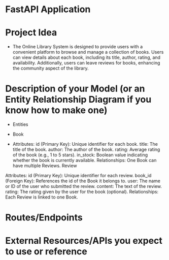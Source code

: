 # FastAPI Application

# Project Idea
 - The Online Library System is designed to provide users with a convenient platform to browse and manage a collection of books. Users can view details about each book, including its title, author, rating, and availability. Additionally, users can leave reviews for books, enhancing the community aspect of the library.
# Description of your Model (or an Entity Relationship Diagram if you know how to make one)
  - Entities
  - Book

  - Attributes:
id (Primary Key): Unique identifier for each book.
title: The title of the book.
author: The author of the book.
rating: Average rating of the book (e.g., 1 to 5 stars).
in_stock: Boolean value indicating whether the book is currently available.
Relationships:
One Book can have multiple Reviews.
Review

Attributes:
id (Primary Key): Unique identifier for each review.
book_id (Foreign Key): References the id of the Book it belongs to.
user: The name or ID of the user who submitted the review.
content: The text of the review.
rating: The rating given by the user for the book (optional).
Relationships:
Each Review is linked to one Book.
# Routes/Endpoints

# External Resources/APIs you expect to use or reference
